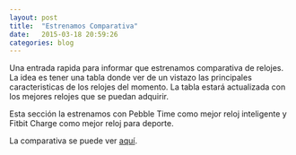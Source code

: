 ```yaml
---
layout: post
title:  "Estrenamos Comparativa"
date:   2015-03-18 20:59:26
categories: blog
---
```


Una entrada rapida para informar que estrenamos comparativa de relojes. La idea es tener una tabla donde ver de un vistazo las
principales caracteristicas de los relojes del momento. La tabla estará actualizada con los mejores relojes que se puedan adquirir.

Esta sección la estrenamos con Pebble Time como mejor reloj inteligente y Fitbit Charge como mejor reloj para deporte.

La comparativa se puede ver [aquí](/comparativa).
